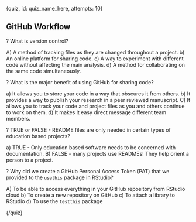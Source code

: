 
{quiz, id: quiz_name_here, attempts: 10}

## GitHub Workflow

? What is version control?

A) A method of tracking files as they are changed throughout a project.
b) An online platform for sharing code.
c) A way to experiment with different code without affecting the main analysis.
d) A method for collaborating on the same code simultaneously.

? What is the major benefit of using GitHub for sharing code?

a) It allows you to store your code in a way that obscures it from others.
b) It provides a way to publish your research in a peer reviewed manuscript.
C) It allows you to track your code and project files as you and others continue to work on them.
d) It makes it easy direct message different team members.

? TRUE or FALSE - README files are only needed in certain types of education based projects?

a) TRUE - Only education based software needs to be concerned with documentation. 
B) FALSE - many projects use READMEs! They help orient a person to a project.

? Why did we create a GitHub Personal Access Token (PAT) that we provided to the `usethis` package in RStudio?

A) To be able to access everything in your GitHub repository from RStudio cloud
b) To create a new repository on GitHub
c) To attach a library to RStudio
d) To use the `testthis` package




{/quiz}
